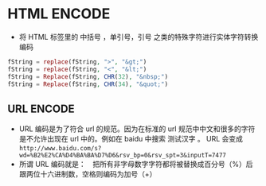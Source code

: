 # HTML ENCODE

- 将 HTML 标签里的 中括号 ，单引号，引号 之类的特殊字符进行实体字符转换编码

```php
fString = replace(fString, ">", "&gt;")
fString = replace(fString, "<", "&lt;")
fString = Replace(fString, CHR(32), "&nbsp;")
fString = Replace(fString, CHR(34), "&quot;")
```

## URL ENCODE

- URL 编码是为了符合 url 的规范。因为在标准的 url 规范中中文和很多的字符是不允许出现在 url 中的。例如在 baidu 中搜索 测试汉字 。 URL 会变成`http://www.baidu.com/s?wd=%B2%E2%CA%D4%BA%BA%D7%D6&rsv_bp=0&rsv_spt=3&inputT=7477`
- 所谓 URL 编码就是：　把所有非字母数字字符都将被替换成百分号（%）后跟两位十六进制数，空格则编码为加号（+）
